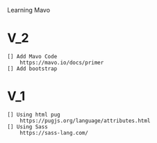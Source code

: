 Learning Mavo

# V_2
    [] Add Mavo Code
        https://mavo.io/docs/primer
    [] Add bootstrap

# V_1
    [] Using html pug
        https://pugjs.org/language/attributes.html
    [] Using Sass
        https://sass-lang.com/
